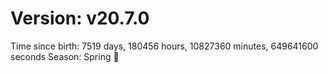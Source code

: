 # Version: v20.7.0
Time since birth: 7519 days, 180456 hours, 10827360 minutes, 649641600 seconds
Season: Spring 🌸
